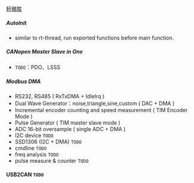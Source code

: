 [轩微胜](http://www.xws-control.com/) 

##### AutoInit

* similar to rt-thread, run exported functions before main function.

##### CANopen Master Slave in One

* `TODO`：PDO、LSSS

##### Modbus DMA

* RS232, RS485 ( RxTxDMA + IdleIrq )
* Dual Wave Generator：noise,triangle,sine,custom ( DAC + DMA )
* Incremental encoder counting and speed measurement ( TIM Encoder Mode )
* Pulse Generator ( TIM master slave mode )
* ADC 16-bit oversample ( single ADC + DMA )
* I2C device `TODO`
* SSD1306 (I2C + DMA)  `TODO`
* cmdline `TODO`
* freq analysis `TODO`
* pulse measure & counter `TODO`

#### USB2CAN `TODO`

